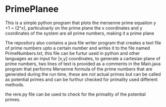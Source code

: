 # PrimePlanee

This is a simple python program that plots the mersenne prime equation 
y +1 = (2^x), particuloarly on the prime plane 
the x coordinates and y coordinates of the system are all prime numbers, making it a prime plane

The repository also contains a java file writer program that creates a text file of prime numbers upto a certain number and writes it to the file named PrimeNumbers.txt, this file can be furtur used in python and other languages as an input for [x,y] coordinates, to generate a cartesian plane of prime numbers, two lines of text is provided as a comments in the Main.java program that performs Mersenne formula of the prime numbers that are generated during the run time, these are not actual primes but can be called as potential primes and can be furthur checked for primality used different methods.  

the rere.py file can be used to check for the primality of the potential primes.
